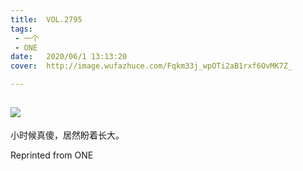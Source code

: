 ```yaml
---
title:	VOL.2795
tags:
 - 一个
 - ONE
date:	2020/06/1 13:13:20
cover:	http://image.wufazhuce.com/Fqkm33j_wpOTi2aB1rxf6OvMK7Z_

---
```

![](http://image.wufazhuce.com/Fqkm33j_wpOTi2aB1rxf6OvMK7Z_)
---

小时候真傻，居然盼着长大。
 
Reprinted from ONE
